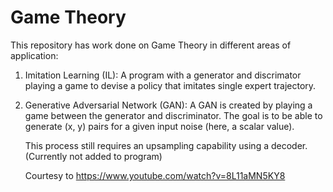 # Game Theory

This repository has work done on Game Theory in different areas of application:

1. Imitation Learning (IL):
  A program with a generator and discrimator playing a game to devise a policy that imitates single expert trajectory.

2. Generative Adversarial Network (GAN):
  A GAN is created by playing a game between the generator and discriminator. The goal is to be able to generate (x, y) pairs for a given input noise (here, a scalar     value). 
  
    This process still requires an upsampling capability using a decoder. (Currently not added to program)
  
    Courtesy to https://www.youtube.com/watch?v=8L11aMN5KY8
